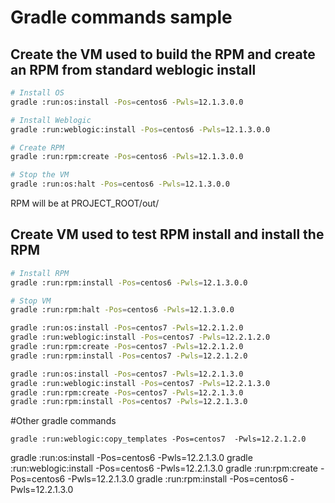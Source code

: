 # Gradle commands sample

## Create the VM used to build the RPM and create an RPM from standard weblogic install
```bash
# Install OS
gradle :run:os:install -Pos=centos6 -Pwls=12.1.3.0.0

# Install Weblogic
gradle :run:weblogic:install -Pos=centos6 -Pwls=12.1.3.0.0

# Create RPM
gradle :run:rpm:create -Pos=centos6 -Pwls=12.1.3.0.0

# Stop the VM
gradle :run:os:halt -Pos=centos6 -Pwls=12.1.3.0.0
```

RPM will be at PROJECT_ROOT/out/

## Create VM used to test RPM install and install the RPM
```bash
# Install RPM 
gradle :run:rpm:install -Pos=centos6 -Pwls=12.1.3.0.0

# Stop VM
gradle :run:rpm:halt -Pos=centos6 -Pwls=12.1.3.0.0

```


```bash
gradle :run:os:install -Pos=centos7 -Pwls=12.2.1.2.0
gradle :run:weblogic:install -Pos=centos7 -Pwls=12.2.1.2.0
gradle :run:rpm:create -Pos=centos7 -Pwls=12.2.1.2.0
gradle :run:rpm:install -Pos=centos7 -Pwls=12.2.1.2.0
```

```bash
gradle :run:os:install -Pos=centos7 -Pwls=12.2.1.3.0
gradle :run:weblogic:install -Pos=centos7 -Pwls=12.2.1.3.0
gradle :run:rpm:create -Pos=centos7 -Pwls=12.2.1.3.0
gradle :run:rpm:install -Pos=centos7 -Pwls=12.2.1.3.0
```

#Other gradle commands

```
gradle :run:weblogic:copy_templates -Pos=centos7  -Pwls=12.2.1.2.0
```

gradle :run:os:install -Pos=centos6 -Pwls=12.2.1.3.0
gradle :run:weblogic:install -Pos=centos6 -Pwls=12.2.1.3.0
gradle :run:rpm:create -Pos=centos6 -Pwls=12.2.1.3.0
gradle :run:rpm:install -Pos=centos6 -Pwls=12.2.1.3.0

